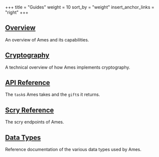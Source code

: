 +++
title = "Guides"
weight = 10
sort_by = "weight"
insert_anchor_links = "right"
+++

## [Overview](/system/kernel/ames/ames)

An overview of Ames and its capabilities.

## [Cryptography](/system/kernel/ames/guides/cryptography)

A technical overview of how Ames implements cryptography.

## [API Reference](/system/kernel/ames/reference/tasks)

The `task`s Ames takes and the `gift`s it returns.

## [Scry Reference](/system/kernel/ames/reference/scry)

The scry endpoints of Ames.

## [Data Types](/system/kernel/ames/reference/data-types)

Reference documentation of the various data types used by Ames.
